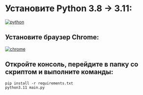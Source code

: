 # Установите Python 3.8 -> 3.11:
<html>
<body>
    <a href="https://www.python.org/downloads/">
      <img src="https://www.python.org/static/img/python-logo.png", alt="python">
    </a>
</body>
</html>


## Установите браузер Chrome:
<html>
<body>
    <a href="https://www.google.com/intl/ru_ru/chrome/">
      <img src="https://www.google.com/chrome/static/images/chrome-logo-m100.svg", alt="chrome">
    </a>
</body>
</html>

## Откройте консоль, перейдите в папку со скриптом и выполните команды:
    pip install -r requirements.txt
    python3.11 main.py

